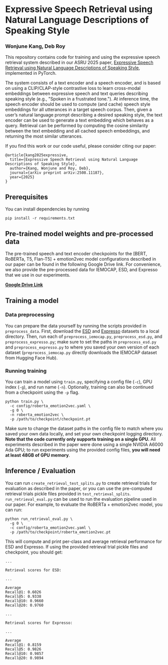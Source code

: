 # Expressive Speech Retrieval using Natural Language Descriptions of Speaking Style

### Wonjune Kang, Deb Roy

This repository contains code for training and using the expressive speech retrieval system described in our ASRU 2025 paper, [Expressive Speech Retrieval using Natural Language Descriptions of Speaking Style](https://arxiv.org/abs/2508.11187), implemented in PyTorch.

The system consists of a text encoder and a speech encoder, and is based on using a CLIP/CLAP-style contrastive loss to learn cross-modal embeddings between expressive speech and text queries describing speaking style (e.g., "Spoken in a frustrated tone."). At inference time, the speech encoder should be used to compute (and cache) speech style embeddings for all utterances in a target speech corpus. Then, given a user’s natural language prompt describing a desired speaking style, the text encoder can be used to generate a text embedding which behaves as a query. Retrieval can be performed by computing the cosine similarity between the text embedding and all cached speech embeddings, and returning the most similar utterances.

If you find this work or our code useful, please consider citing our paper:

```
@article{kang2025expressive,
  title={Expressive Speech Retrieval using Natural Language Descriptions of Speaking Style},
  author={Kang, Wonjune and Roy, Deb},
  journal={arXiv preprint arXiv:2508.11187},
  year={2025}
}
```

## Prerequisites

You can install dependencies by running

```
pip install -r requirements.txt
```

## Pre-trained model weights and pre-processed data

The pre-trained speech and text encoder checkpoints for the [BERT, RoBERTa, T5, Flan-T5] + emotion2vec model configurations described in our paper can be found in the following Google Drive link. For convenience, we also provide the pre-processed data for IEMOCAP, ESD, and Expresso that we use in our experiments.

**[Google Drive Link](https://drive.google.com/drive/folders/1eJby_JvnC3-_SZxWrc4lrnpSsGsaytiv?usp=sharing)**

## Training a model

### Data preprocessing

You can prepare the data yourself by running the scripts provided in ```preprocess_data```. First, download the [ESD](https://github.com/HLTSingapore/Emotional-Speech-Data) and [Expresso](https://github.com/facebookresearch/textlesslib/tree/main/examples/expresso/dataset) datasets to a local directory. Then, run each of ```preprocess_iemocap.py```, ```preprocess_esd.py```, and ```preprocess_expresso.py```; make sure to set the paths in ```preprocess_esd.py``` and ```preprocess_expresso.py``` to where you saved your own version of each dataset (```preprocess_iemocap.py``` directly downloads the IEMOCAP dataset from Hugging Face Hub).

### Running training

You can train a model using ```train.py```, specifying a config file (```-c```), GPU index (```-g```), and run name (```-n```). Optionally, training can also be continued from a checkpoint using the ```-p``` flag.

```
python train.py \
  -c config/roberta_emotion2vec.yaml \
  -g 0 \
  -n roberta_emotion2vec \
  -p /path/to/checkpoint/checkpoint.pt
```

Make sure to change the dataset paths in the config file to match where you saved your own data locally, and set your own checkpoint logging directory. **Note that the code currently only supports training on a single GPU.** All experiments described in the paper were done using a single NVIDIA A6000 Ada GPU; to run experiments using the provided config files, **you will need at least 48GB of GPU memory**.

## Inference / Evaluation

You can run ```create_retrieval_test_splits.py``` to create retrieval trials for evaluation as described in the paper, or you can use the pre-computed retrieval trials pickle files provided in ```test_retrieval_splits```. ```run_retrieval_eval.py``` can be used to run the evaluation pipeline used in our paper. For example, to evaluate the RoBERTa + emotion2vec model, you can run:

```
python run_retrieval_eval.py \
  -g 0 \
  -c config/roberta_emotion2vec.yaml \
  -p /path/to/checkpoint/roberta_emotion2vec.pt
```

This will compute and print per-class and average retrieval performance for ESD and Expresso. If using the provided retrieval trial pickle files and checkpoint, you should get:

```
...

Retrieval scores for ESD:

...

Average
Recall@1: 0.6026
Recall@5: 0.9338
Recall@10: 0.9660
Recall@20: 0.9760

...

Retrieval scores for Expresso:

...

Average
Recall@1: 0.8159
Recall@5: 0.9826
Recall@10: 0.9857
Recall@20: 0.9894
```
